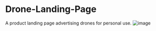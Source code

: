 # Drone-Landing-Page
A product landing page advertising drones for personal use. 
![image](https://user-images.githubusercontent.com/96216965/165127112-553503a0-6ffd-4cc4-9fd9-5aaf284c3ea9.png)
